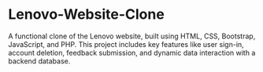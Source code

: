 # Lenovo-Website-Clone
A functional clone of the Lenovo website, built using HTML, CSS, Bootstrap, JavaScript, and PHP. This project includes key features like user sign-in, account deletion, feedback submission, and dynamic data interaction with a backend database.
